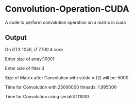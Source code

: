 # Convolution-Operation-CUDA
A code to perform convolution operation on a matrix in cuda

## Output
On GTX 1050, i7 7700 4 core

Enter size of array:10001

Enter size of filter:3
 
Size of Matrix after Convolution with stride = (2) will be: 5000

Time for Convolution with 25000000 threads: 1.995000

Time for Convolution using serial:3.111000
